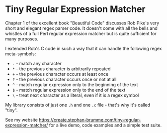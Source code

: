 # Tiny Regular Expression Matcher

Chapter 1 of the excellent book "Beautiful Code" discusses Rob Pike's very short and elegant regex parser code.
It doesn't come with all the bells and whistles of a full Perl regular expression matcher but is quite sufficient for many purposes.

I extended Rob's C code in such a way that it can handle the following regex meta-symbols:
- `.` - match any character
- `*` - the previous character is arbitrarily repeated
- `+` - the previous character occurs at least once
- `?` - the previous character occurs once or not at all
- `^` - match regular expression only to the beginning of the text
- `$` - match regular expression only to the end of the text
- `\` - treat next character as a literal, even if it is a regex symbol

My library consists of just one `.h` and one `.c` file - that's why it's called "tiny".

See my website https://create.stephan-brumme.com/tiny-regular-expression-matcher/ for a live demo, code examples and a simple test suite.
